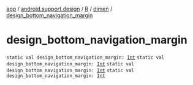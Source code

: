 [app](../../../index.md) / [android.support.design](../../index.md) / [R](../index.md) / [dimen](index.md) / [design_bottom_navigation_margin](.)

# design_bottom_navigation_margin

`static val design_bottom_navigation_margin: `[`Int`](https://kotlinlang.org/api/latest/jvm/stdlib/kotlin/-int/index.html)
`static val design_bottom_navigation_margin: `[`Int`](https://kotlinlang.org/api/latest/jvm/stdlib/kotlin/-int/index.html)
`static val design_bottom_navigation_margin: `[`Int`](https://kotlinlang.org/api/latest/jvm/stdlib/kotlin/-int/index.html)
`static val design_bottom_navigation_margin: `[`Int`](https://kotlinlang.org/api/latest/jvm/stdlib/kotlin/-int/index.html)